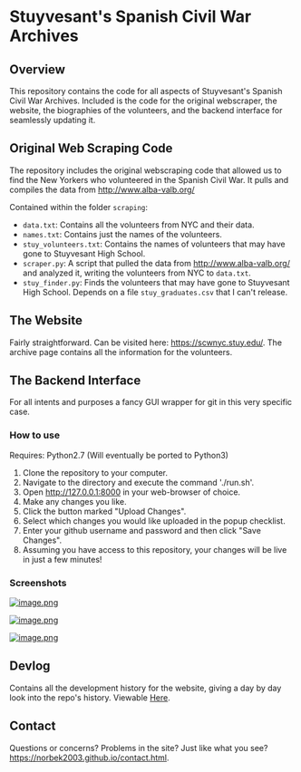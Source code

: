 # Stuyvesant's Spanish Civil War Archives

## Overview
This repository contains the code for all aspects of Stuyvesant's Spanish Civil War Archives. Included is the code for the original webscraper, the website, the biographies of the volunteers, and the backend interface for seamlessly updating it.

## Original Web Scraping Code
The repository includes the original webscraping code that allowed us to find the New Yorkers who volunteered in the Spanish Civil War. It pulls and compiles the data from http://www.alba-valb.org/

Contained within the folder `scraping`:
  - `data.txt`: Contains all the volunteers from NYC and their data.
  - `names.txt`: Contains just the names of the volunteers.
  - `stuy_volunteers.txt`: Contains the names of volunteers that may have gone to Stuyvesant High School.
  - `scraper.py`: A script that pulled the data from http://www.alba-valb.org/ and analyzed it, writing the volunteers from NYC to `data.txt`.
  - `stuy_finder.py`: Finds the volunteers that may have gone to Stuyvesant High School. Depends on a file `stuy_graduates.csv` that I can't release.

## The Website
Fairly straightforward. Can be visited here: https://scwnyc.stuy.edu/. The archive page contains all the information for the volunteers.

## The Backend Interface
For all intents and purposes a fancy GUI wrapper for git in this very specific case.

### How to use

Requires: Python2.7 (Will eventually be ported to Python3)

1) Clone the repository to your computer.
2) Navigate to the directory and execute the command './run.sh'.
3) Open http://127.0.0.1:8000 in your web-browser of choice.
4) Make any changes you like.
5) Click the button marked "Upload Changes".
6) Select which changes you would like uploaded in the popup checklist.
7) Enter your github username and password and then click "Save Changes".
8) Assuming you have access to this repository, your changes will be live in just a few minutes!

### Screenshots
[![image.png](https://i.postimg.cc/rF3z6HLT/image.png)](https://postimg.cc/CzCwkm1r)

[![image.png](https://i.postimg.cc/13dGjBvV/image.png)](https://postimg.cc/jDznWH0R)

[![image.png](https://i.postimg.cc/Gm4YGYbL/image.png)](https://postimg.cc/BjGXGj8k)

## Devlog
Contains all the development history for the website, giving a day by day look into the repo's history.
Viewable [Here](DEVLOG.md).

## Contact
Questions or concerns? Problems in the site? Just like what you see? https://norbek2003.github.io/contact.html.
